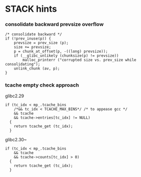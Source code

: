 # STACK hints

### consolidate backward prevsize overflow

```
/* consolidate backward */
if (!prev_inuse(p)) {
    prevsize = prev_size (p);
    size += prevsize;
    p = chunk_at_offset(p, -((long) prevsize));
    if (__glibc_unlikely (chunksize(p) != prevsize))
        malloc_printerr ("corrupted size vs. prev_size while consolidating");
    unlink_chunk (av, p);
}
```

### tcache empty check approach

glibc2.29

```
if (tc_idx < mp_.tcache_bins
    /*&& tc_idx < TCACHE_MAX_BINS*/ /* to appease gcc */
    && tcache
    && tcache->entries[tc_idx] != NULL)
  {
    return tcache_get (tc_idx);
  }
```

glibc2.30~

```
if (tc_idx < mp_.tcache_bins
    && tcache
    && tcache->counts[tc_idx] > 0)
  {
    return tcache_get (tc_idx);
  }
```

